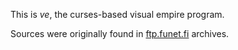 This is *ve*, the curses-based visual empire program.

Sources were originally found in [ftp.funet.fi](http://ftp.funet.fi/pub/unix/games/empire/tools/Player/)
archives.
